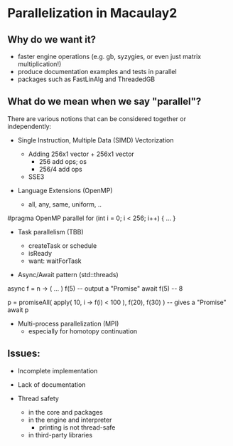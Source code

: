 Parallelization in Macaulay2
============================

## Why do we want it?

- faster engine operations (e.g. gb, syzygies, or even just matrix multiplication!)
- produce documentation examples and tests in parallel
- packages such as FastLinAlg and ThreadedGB

## What do we mean when we say "parallel"?

There are various notions that can be considered together or independently:

- Single Instruction, Multiple Data (SIMD) Vectorization
  - Adding 256x1 vector + 256x1 vector
    - 256 add ops; os
	- 256/4 add ops
  - SSE3

- Language Extensions (OpenMP)
  - all, any, same, uniform, ..

#pragma OpenMP parallel
for (int i = 0; i < 256; i++) 
{ ... }

- Task parallelism (TBB)
  - createTask or schedule
  - isReady
  - want: waitForTask

- Async/Await pattern (std::threads)

async f = n -> ( ... )
f(5) -- output a "Promise"
await f(5) -- 8

p = promiseAll( apply( 10, i -> f(i) < 100 ), f(20), f(30) ) -- gives a "Promise"
await p

- Multi-process parallelization (MPI)
  - especially for homotopy continuation

## Issues:

- Incomplete implementation

- Lack of documentation

- Thread safety
  - in the core and packages
  - in the engine and interpreter
    - printing is not thread-safe
  - in third-party libraries

